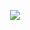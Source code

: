 <p align="center">
  <a href="https://openupm.com/packages/cn.punctual-solutions.tool/">
    <img src="https://img.shields.io/npm/v/cn.punctual-solutions.tool?label=openupm&amp;registry_uri=https://package.openupm.com" />
  </a>
</p>
